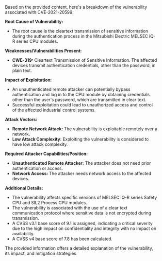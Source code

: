 Based on the provided content, here's a breakdown of the vulnerability associated with CVE-2021-20599:

**Root Cause of Vulnerability:**
- The root cause is the cleartext transmission of sensitive information during the authentication process in the Mitsubishi Electric MELSEC iQ-R series CPU modules.

**Weaknesses/Vulnerabilities Present:**
- **CWE-319:** Cleartext Transmission of Sensitive Information. The affected devices transmit authentication credentials, other than the password, in plain text.

**Impact of Exploitation:**
- An unauthenticated remote attacker can potentially bypass authentication and log in to the CPU module by obtaining credentials other than the user's password, which are transmitted in clear text.
- Successful exploitation could lead to unauthorized access and control of the affected industrial control systems.

**Attack Vectors:**
- **Remote Network Attack:** The vulnerability is exploitable remotely over a network.
- **Low Attack Complexity:** Exploiting the vulnerability is considered to have low attack complexity.

**Required Attacker Capabilities/Position:**
- **Unauthenticated Remote Attacker:** The attacker does not need prior authentication or access.
- **Network Access:** The attacker needs network access to the affected devices.

**Additional Details:**
- The vulnerability affects specific versions of MELSEC iQ-R series Safety CPU and SIL2 Process CPU modules.
- The vulnerability is associated with the use of a clear text communication protocol where sensitive data is not encrypted during transmission.
- A CVSS v3.1 base score of 9.1 is assigned, indicating a critical severity due to the high impact on confidentiality and integrity with no impact on availability.
-  A CVSS v4 base score of 7.8 has been calculated.

The provided information offers a detailed explanation of the vulnerability, its impact, and mitigation strategies.